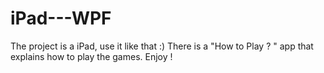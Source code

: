 # iPad---WPF
The project is a iPad, use it like that :) There is a "How to Play ? " app that explains how to play the games.  Enjoy !
